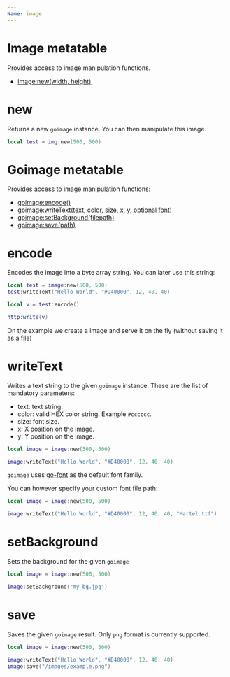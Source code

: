```yaml
---
Name: image
---
```


# Image metatable

Provides access to image manipulation functions.

- [image:new(width, height)](#new)

# new

Returns a new `goimage` instance. You can then manipulate this image.

```lua
local test = img:new(500, 500)
```

# Goimage metatable

Provides access to image manipulation functions:

- [goimage:encode()](#encode)
- [goimage:writeText(text, color, size, x, y, optional font)](#writetext)
- [goimage:setBackground(filepath)](#setbackground)
- [goimage:save(path)](#save)

# encode

Encodes the image into a byte array string. You can later use this string:

```lua
local test = image:new(500, 500)
test:writeText("Hello World", "#D40000", 12, 40, 40)

local v = test:encode()

http:write(v)
```

On the example we create a image and serve it on the fly (without saving it as a file)

# writeText

Writes a text string to the given `goimage` instance. These are the list of mandatory parameters:

- text: text string.
- color: valid HEX color string. Example `#cccccc`.
- size: font size.
- x: X position on the image.
- y: Y position on the image.

```lua
local image = image:new(500, 500)

image:writeText("Hello World", "#D40000", 12, 40, 40)
```

`goimage` uses [go-font](https://blog.golang.org/go-fonts) as the default font family.

You can however specify your custom font file path:

```lua
local image = image:new(500, 500)

image:writeText("Hello World", "#D40000", 12, 40, 40, "Martel.ttf")
```

# setBackground

Sets the background for the given `goimage`

```lua
local image = image:new(500, 500)

image:setBackground("my_bg.jpg")
```

# save

Saves the given `goimage` result. Only `png` format is currently supported.

```lua
local image = image:new(500, 500)

image:writeText("Hello World", "#D40000", 12, 40, 40)
image:save("/images/example.png")
```
